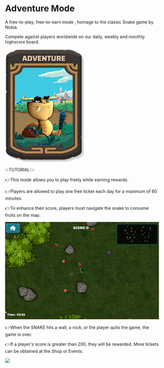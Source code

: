 # Adventure Mode

A free-to-play, free-to-earn mode , homage to the classic Snake game by Nokia.

Compete against players worldwide on our daily, weekly and monthly highscore board.

![Join now Naga game.](../.gitbook/assets/1.png)

💥TUTORIAL:💥&#x20;

👉This mode allows you to play freely while earning rewards.&#x20;

👉Players are allowed to play one free ticket each day for a maximum of 60 minutes.&#x20;

👉To enhance their score, players must navigate the snake to consume fruits on the map.&#x20;

![](../.gitbook/assets/snale.png)

👉When the SNAKE hits a wall, a rock, or the player quits the game, the game is over.&#x20;

👉If a player's score is greater than 200, they will be rewarded. More tickets can be obtained at the Shop or Events.

![](../.gitbook/assets/photo\_2022-05-08\_03-00-18.jpg)
